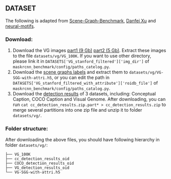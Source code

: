## DATASET
The following is adapted from [Scene-Graph-Benchmark](https://github.com/KaihuaTang/Scene-Graph-Benchmark.pytorch/blob/master/DATASET.md), [Danfei Xu](https://github.com/danfeiX/scene-graph-TF-release/blob/master/data_tools/README.md) and [neural-motifs](https://github.com/rowanz/neural-motifs).

### Download:
1. Download the VG images [part1 (9 Gb)](https://cs.stanford.edu/people/rak248/VG_100K_2/images.zip) [part2 (5 Gb)](https://cs.stanford.edu/people/rak248/VG_100K_2/images2.zip). Extract these images to the file `datasets/vg/VG_100K`. If you want to use other directory, please link it in `DATASETS['VG_stanford_filtered']['img_dir']` of `maskrcnn_benchmark/config/paths_catelog.py`. 
2. Download the [scene graphs labels](https://1drv.ms/u/s!AmRLLNf6bzcir8xf9oC3eNWlVMTRDw?e=63t7Ed) and extract them to `datasets/vg/VG-SGG-with-attri.h5`, or you can edit the path in `DATASETS['VG_stanford_filtered_with_attribute']['roidb_file']` of `maskrcnn_benchmark/config/paths_catalog.py`.
3. Download the [detection results](https://drive.google.com/drive/folders/1SdMXwXpdTZdxYOZl0OcPqqGd2p4DhePt?usp=sharing) of 3 datasets, including: Conceptual Caption, COCO Caption and Visual Genome. After downloading, you can run `cat cc_detection_results.zip.part* > cc_detection_results.zip` to merge several partitions into one zip file and unzip it to folder `datasets/vg/`.

### Folder structure:
After downloading the above files, you should have following hierarchy in folder `datasets/vg/`:

```
├── VG_100K
├── cc_detection_results_oid
├── COCO_detection_results_oid
├── VG_detection_results_oid
└── VG-SGG-with-attri.h5
```

